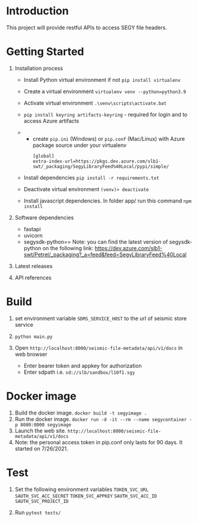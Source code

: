 # Introduction 
This project will provide restful APIs to access SEGY file headers.

# Getting Started
1.	Installation process
    - Install Python virtual environment if not
      `pip install virtualenv`
  
    - Create a virtual environment
      `virtualenv venv --python=python3.9`

    - Activate virtual environment
      `.\venv\scripts\activate.bat`

    - `pip install keyring artifacts-keyring` - required for login and to access Azure artifacts

    - - create `pip.ini` (Windows) or `pip.conf` (Mac/Linux) with Azure package source under your virtualenv 
        ```
        [global]
        extra-index-url=https://pkgs.dev.azure.com/slb1-swt/_packaging/SegyLibraryFeed%40Local/pypi/simple/
        ```

    - Install dependencies
      `pip install -r requirements.txt`
    
    - Deactivate virtual environment
      `(venv)> deactivate`

    - Install javascript dependencies. In folder app/ run this command
       `npm install`
    
2.	Software dependencies
    - fastapi
    - uvicorn
    - segysdk-python==<latest version>
    Note: you can find the latest version of segysdk-python on the following link:
    https://dev.azure.com/slb1-swt/Petrel/_packaging?_a=feed&feed=SegyLibraryFeed%40Local

3.	Latest releases

4.	API references

# Build 
1. set environment variable `SDMS_SERVICE_HOST` to the url of seismic store service

2. `python main.py`

3. Open `http://localhost:8000/seismic-file-metadata/api/v1/docs` in web browser
    - Enter bearer token and appkey for authorization
    - Enter sdpath i.e. `sd://slb/sandbox/l10f1.sgy`

# Docker image
1. Build the docker image. `docker build -t segyimage . `
2. Run the docker image. `docker run -d -it --rm --name segycontainer -p 8080:8000 segyimage`
3. Launch the web site. `http://localhost:8000/seismic-file-metadata/api/v1/docs`
4. Note: the personal access token in pip.conf only lasts for 90 days. It started on 7/26/2021.


# Test
1. Set the following environment variables
`TOKEN_SVC_URL`
`SAUTH_SVC_ACC_SECRET`
`TOKEN_SVC_APPKEY`
`SAUTH_SVC_ACC_ID`
`SAUTH_SVC_PROJECT_ID`

2. Run `pytest tests/` 

[comment]: <> (5. TODO move token to secrets)